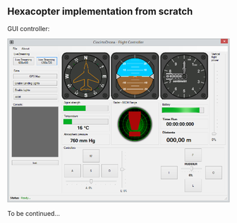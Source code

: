 ## Hexacopter implementation from scratch

GUI controller:

![GUI](docs/img/gui.png)

To be continued...